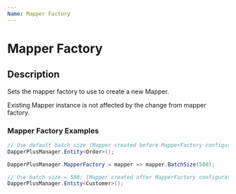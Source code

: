 ```yaml
---
Name: Mapper Factory
---
```


# Mapper Factory

## Description

Sets the mapper factory to use to create a new Mapper.

Existing Mapper instance is not affected by the change from mapper factory.

### Mapper Factory Examples
```csharp
// Use default batch size (Mapper created before MapperFactory configuration)
DapperPlusManager.Entity<Order>();

DapperPlusManager.MapperFactory = mapper => mapper.BatchSize(500);

// Use batch size = 500; (Mapper created after MapperFactory configuration)
DapperPlusManager.Entity<Customer>();
```
